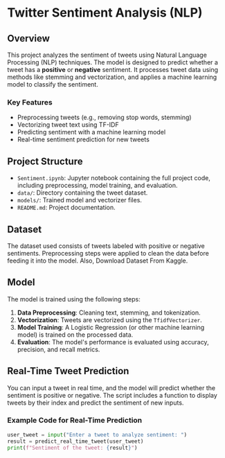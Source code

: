 # Twitter Sentiment Analysis (NLP)

## Overview
This project analyzes the sentiment of tweets using Natural Language Processing (NLP) techniques. The model is designed to predict whether a tweet has a **positive** or **negative** sentiment. It processes tweet data using methods like stemming and vectorization, and applies a machine learning model to classify the sentiment.

### Key Features
- Preprocessing tweets (e.g., removing stop words, stemming)
- Vectorizing tweet text using TF-IDF
- Predicting sentiment with a machine learning model
- Real-time sentiment prediction for new tweets

## Project Structure
- `Sentiment.ipynb`: Jupyter notebook containing the full project code, including preprocessing, model training, and evaluation.
- `data/`: Directory containing the tweet dataset.
- `models/`: Trained model and vectorizer files.
- `README.md`: Project documentation.

## Dataset
The dataset used consists of tweets labeled with positive or negative sentiments. Preprocessing steps were applied to clean the data before feeding it into the model. Also, Download Dataset From Kaggle.

## Model
The model is trained using the following steps:
1. **Data Preprocessing**: Cleaning text, stemming, and tokenization.
2. **Vectorization**: Tweets are vectorized using the `TfidfVectorizer`.
3. **Model Training**: A Logistic Regression (or other machine learning model) is trained on the processed data.
4. **Evaluation**: The model's performance is evaluated using accuracy, precision, and recall metrics.

## Real-Time Tweet Prediction
You can input a tweet in real time, and the model will predict whether the sentiment is positive or negative. The script includes a function to display tweets by their index and predict the sentiment of new inputs.

### Example Code for Real-Time Prediction
```python
user_tweet = input("Enter a tweet to analyze sentiment: ")
result = predict_real_time_tweet(user_tweet)
print(f"Sentiment of the tweet: {result}")
